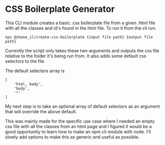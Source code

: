 # CSS Boilerplate Generator #

This CLI module creates a basic .css boilerplate file from a given .html file with all the classes and id's found in the html file.
To run it from the cli run:

```
npx @shane_il/create-css-boilerplate {input file path} {output file path}
```

Currently the script only takes these two arguments and outputs the css file relative to the folder it's being run from. It also adds some default css selectors to the file

The default selectors array is 
```
[
    'html, body',
    'body',
    '*'
]
```
    
My next step is to take an optional array of default selectors as an argument that will override the above default. 

This was mainly made for the specific use case where I needed an empty css file with all the classes from an html page and I figured it would be a good opportunity to learn how to make an npm cli module with node. I'll slowly add options to make this as generic and useful as possible. 

